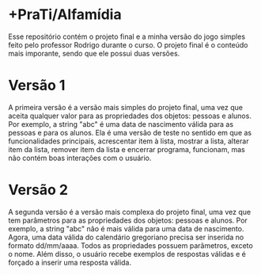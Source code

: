 # +PraTi/Alfamídia

Esse repositório contém o projeto final e a minha versão do jogo simples feito pelo professor Rodrigo durante o curso. O projeto final é o conteúdo mais imporante, sendo que ele possui duas versões.

# Versão 1

A primeira versão é a versão mais simples do projeto final, uma vez que aceita qualquer valor para as propriedades dos objetos: pessoas e alunos. Por exemplo, a string "abc" é uma data de nascimento válida para as pessoas e para os alunos. Ela é uma versão de teste no sentido em que as funcionalidades principais, acrescentar item à lista, mostrar a lista, alterar item da lista, remover item da lista e encerrar programa, funcionam, mas não contém boas interações com o usuário.

# Versão 2

A segunda versão é a versão mais complexa do projeto final, uma vez que tem parâmetros para as propriedades dos objetos: pessoas e alunos. Por exemplo, a string "abc" não é mais válida para uma data de nascimento. Agora, uma data válida do calendário gregoriano precisa ser inserida no formato dd/mm/aaaa. Todos as propriedades possuem parâmetros, exceto o nome. Além disso, o usuário recebe exemplos de respostas válidas e é forçado a inserir uma resposta válida.
